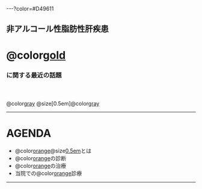 ---?color=#D49611
## 非アルコール性脂肪性肝疾患 

# @color[gold](NAFLD)

### に関する最近の話題<br><br><br>
 
@color[gray](2018.07.06)  @size[0.5em]@color[gray](病診連携懇親会)

---

# AGENDA

- @color[orange](NAFLD)@size[0.5em]( (非アルコール性脂肪性肝疾患) )とは
- @color[orange](NAFLD)の診断
- @color[orange](NAFLD)の治療
- 当院での@color[orange](NAFLD)診療

---


